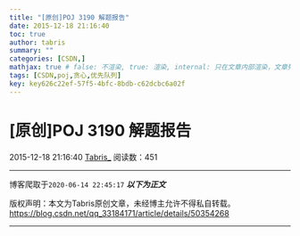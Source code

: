 ```yaml
---
title: "[原创]POJ 3190 解题报告"
date: 2015-12-18 21:16:40
toc: true
author: tabris
summary: ""
categories: [CSDN,]
mathjax: true # false: 不渲染, true: 渲染, internal: 只在文章内部渲染，文章列表中不渲染
tags: [CSDN,poj,贪心,优先队列]
key: key626c22ef-57f5-4bfc-8bdb-c62dcbc6a02f
---
```


# [原创]POJ 3190 解题报告

2015-12-18 21:16:40  [Tabris_](https://me.csdn.net/qq_33184171) 阅读数：451

---

博客爬取于`2020-06-14 22:45:17`
***以下为正文***

版权声明：本文为Tabris原创文章，未经博主允许不得私自转载。
https://blog.csdn.net/qq_33184171/article/details/50354268

<!-- more -->

---

